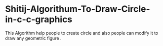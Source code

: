 # Shitij-Algorithum-To-Draw-Circle-in-c-c-graphics
This Algorithm help people to create circle and also people can modify it to draw any geometric figure .

